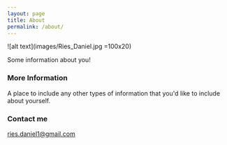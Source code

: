 ```yaml
---
layout: page
title: About
permalink: /about/
---
```


![alt text](images/Ries_Daniel.jpg =100x20)

Some information about you!

### More Information

A place to include any other types of information that you'd like to include about yourself.

### Contact me

[ries.daniel1@gmail.com](mailto:ries.daniel1@gmail.com)
